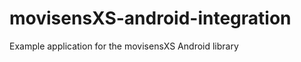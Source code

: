 movisensXS-android-integration
==============================

Example application for the movisensXS Android library
